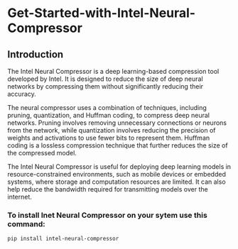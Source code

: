# Get-Started-with-Intel-Neural-Compressor

## Introduction
The Intel Neural Compressor is a deep learning-based compression tool developed by Intel. It is designed to reduce the size of deep neural networks by compressing them without significantly reducing their accuracy.

The neural compressor uses a combination of techniques, including pruning, quantization, and Huffman coding, to compress deep neural networks. Pruning involves removing unnecessary connections or neurons from the network, while quantization involves reducing the precision of weights and activations to use fewer bits to represent them. Huffman coding is a lossless compression technique that further reduces the size of the compressed model.

The Intel Neural Compressor is useful for deploying deep learning models in resource-constrained environments, such as mobile devices or embedded systems, where storage and computation resources are limited. It can also help reduce the bandwidth required for transmitting models over the internet.

### To install Inet Neural Compressor on your sytem use this command:
```
pip install intel-neural-compressor
```
